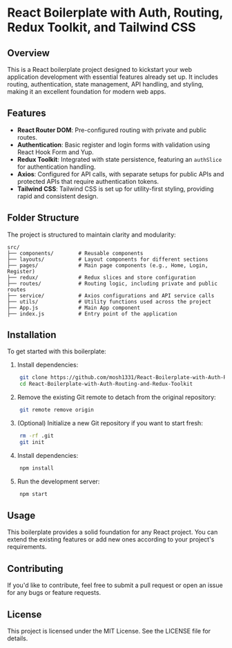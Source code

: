 # React Boilerplate with Auth, Routing, Redux Toolkit, and Tailwind CSS

## Overview

This is a React boilerplate project designed to kickstart your web application development with essential features already set up. It includes routing, authentication, state management, API handling, and styling, making it an excellent foundation for modern web apps.

## Features

- **React Router DOM**: Pre-configured routing with private and public routes.
- **Authentication**: Basic register and login forms with validation using React Hook Form and Yup.
- **Redux Toolkit**: Integrated with state persistence, featuring an `authSlice` for authentication handling.
- **Axios**: Configured for API calls, with separate setups for public APIs and protected APIs that require authentication tokens.
- **Tailwind CSS**: Tailwind CSS is set up for utility-first styling, providing rapid and consistent design.

## Folder Structure

The project is structured to maintain clarity and modularity:

```plaintext
src/
├── components/        # Reusable components
├── layouts/           # Layout components for different sections
├── pages/             # Main page components (e.g., Home, Login, Register)
├── redux/             # Redux slices and store configuration
├── routes/            # Routing logic, including private and public routes
├── service/           # Axios configurations and API service calls
├── utils/             # Utility functions used across the project
├── App.js             # Main App component
├── index.js           # Entry point of the application
```


## Installation

To get started with this boilerplate:


1. Install dependencies:
```bash
    git clone https://github.com/mosh1331/React-Boilerplate-with-Auth-Routing-and-Redux-Toolkit.git
    cd React-Boilerplate-with-Auth-Routing-and-Redux-Toolkit
 ```   

2. Remove the existing Git remote to detach from the original repository:  
```bash
    git remote remove origin
```

3. (Optional) Initialize a new Git repository if you want to start fresh:
```bash
    rm -rf .git
    git init
```

4. Install dependencies:
```bash
    npm install
```

5. Run the development server:
```bash
    npm start
```
    

## Usage

This boilerplate provides a solid foundation for any React project. You can extend the existing features or add new ones according to your project's requirements.

## Contributing
If you'd like to contribute, feel free to submit a pull request or open an issue for any bugs or feature requests.

## License
This project is licensed under the MIT License. See the LICENSE file for details.